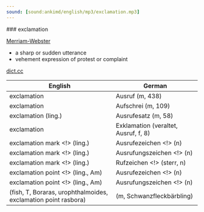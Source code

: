 ```yaml
---
sound: [sound:ankimd/english/mp3/exclamation.mp3]
---
```


\### exclamation

[Merriam-Webster](https://www.merriam-webster.com/dictionary/exclamation)

- a sharp or sudden utterance
- vehement expression of protest or complaint

[dict.cc](https://www.dict.cc/exclamation)

| English        | German       |
| -------------- | ------------ |
| exclamation | Ausruf (m, 438) |
| exclamation | Aufschrei (m, 109) |
| exclamation (ling.) | Ausrufesatz (m, 58) |
| exclamation | Exklamation (veraltet, Ausruf, f, 8) |
| exclamation mark <!> (ling.) | Ausrufezeichen <!> (n) |
| exclamation mark <!> (ling.) | Ausrufungszeichen <!> (n) |
| exclamation mark <!> (ling.) | Rufzeichen <!> (sterr, n) |
| exclamation point <!> (ling., Am) | Ausrufezeichen <!> (n) |
| exclamation point <!> (ling., Am) | Ausrufungszeichen <!> (n) |
|  (fish, T, Boraras, urophthalmoides, exclamation point rasbora) |  (m, Schwanzfleckbärbling) |
